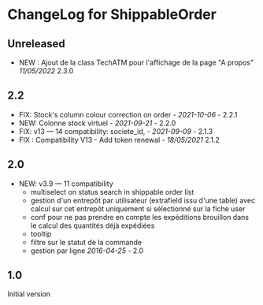 # ChangeLog for ShippableOrder

## Unreleased
- NEW : Ajout de la class TechATM pour l'affichage de la page "A propos" *11/05/2022* 2.3.0

## 2.2

- FIX: Stock's column colour correction on order - *2021-10-06* - 2.2.1
- NEW: Colonne stock virtuel - *2021-09-21* - 2.2.0
- FIX: v13 — 14 compatibility: societe_id,  - *2021-09-09* - 2.1.3
- FIX : Compatibility V13 - Add token renewal - *18/05/2021* 2.1.2

## 2.0
- NEW: v3.9 — 11 compatibility
    - multiselect on status search in shippable order list
    - gestion d'un entrepôt par utilisateur (extrafield issu d'une table)
      avec calcul sur cet entrepôt uniquement si sélectionné sur la fiche
      user
    - conf pour ne pas prendre en compte les expéditions brouillon dans le
      calcul des quantités déjà expédiées
    - tooltip
    - filtre sur le statut de la commande
    - gestion par ligne
    *2016-04-25* - 2.0

## 1.0
 Initial version


